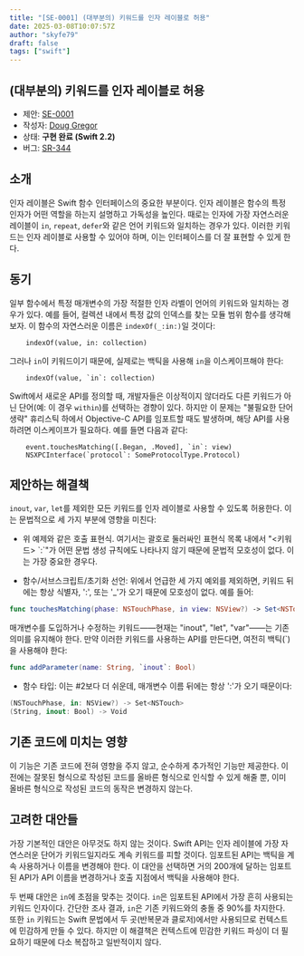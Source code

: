 ```yaml
---
title: "[SE-0001] (대부분의) 키워드를 인자 레이블로 허용"
date: 2025-03-08T10:07:57Z
author: "skyfe79"
draft: false
tags: ["swift"]
---
```


## (대부분의) 키워드를 인자 레이블로 허용

* 제안: [SE-0001](0001-keywords-as-argument-labels.md)
* 작성자: [Doug Gregor](https://github.com/DougGregor)
* 상태: **구현 완료 (Swift 2.2)**
* 버그: [SR-344](https://bugs.swift.org/browse/SR-344)


## 소개

인자 레이블은 Swift 함수 인터페이스의 중요한 부분이다. 인자 레이블은 함수의 특정 인자가 어떤 역할을 하는지 설명하고 가독성을 높인다. 때로는 인자에 가장 자연스러운 레이블이 `in`, `repeat`, `defer`와 같은 언어 키워드와 일치하는 경우가 있다. 이러한 키워드는 인자 레이블로 사용할 수 있어야 하며, 이는 인터페이스를 더 잘 표현할 수 있게 한다.


## 동기

일부 함수에서 특정 매개변수의 가장 적절한 인자 라벨이 언어의 키워드와 일치하는 경우가 있다. 예를 들어, 컬렉션 내에서 특정 값의 인덱스를 찾는 모듈 범위 함수를 생각해 보자. 이 함수의 자연스러운 이름은 `indexOf(_:in:)`일 것이다:

```
	indexOf(value, in: collection)
```

그러나 `in`이 키워드이기 때문에, 실제로는 백틱을 사용해 `in`을 이스케이프해야 한다:

```
	indexOf(value, `in`: collection)
```

Swift에서 새로운 API를 정의할 때, 개발자들은 이상적이지 않더라도 다른 키워드가 아닌 단어(예: 이 경우 `within`)를 선택하는 경향이 있다. 하지만 이 문제는 "불필요한 단어 생략" 휴리스틱 하에서 Objective-C API를 임포트할 때도 발생하며, 해당 API를 사용하려면 이스케이프가 필요하다. 예를 들면 다음과 같다:

```
	event.touchesMatching([.Began, .Moved], `in`: view)
	NSXPCInterface(`protocol`: SomeProtocolType.Protocol)
```

## 제안하는 해결책

`inout`, `var`, `let`를 제외한 모든 키워드를 인자 레이블로 사용할 수 있도록 허용한다. 이는 문법적으로 세 가지 부분에 영향을 미친다:

* 위 예제와 같은 호출 표현식. 여기서는 괄호로 둘러싸인 표현식 목록 내에서 "<키워드> \`:\`"가 어떤 문법 생성 규칙에도 나타나지 않기 때문에 문법적 모호성이 없다. 이는 가장 중요한 경우다.

* 함수/서브스크립트/초기화 선언: 위에서 언급한 세 가지 예외를 제외하면, 키워드 뒤에는 항상 식별자, ':', 또는 '_'가 오기 때문에 모호성이 없다. 예를 들어:

```swift
func touchesMatching(phase: NSTouchPhase, in view: NSView?) -> Set<NSTouch>
```

  매개변수를 도입하거나 수정하는 키워드——현재는 "inout", "let", "var"——는 기존 의미를 유지해야 한다. 만약 이러한 키워드를 사용하는 API를 만든다면, 여전히 백틱(`)을 사용해야 한다:

```swift
func addParameter(name: String, `inout`: Bool)
```

* 함수 타입: 이는 #2보다 더 쉬운데, 매개변수 이름 뒤에는 항상 ':'가 오기 때문이다:

```swift
(NSTouchPhase, in: NSView?) -> Set<NSTouch>
(String, inout: Bool) -> Void
```


## 기존 코드에 미치는 영향

이 기능은 기존 코드에 전혀 영향을 주지 않고, 순수하게 추가적인 기능만 제공한다. 이전에는 잘못된 형식으로 작성된 코드를 올바른 형식으로 인식할 수 있게 해줄 뿐, 이미 올바른 형식으로 작성된 코드의 동작은 변경하지 않는다.


## 고려한 대안들

가장 기본적인 대안은 아무것도 하지 않는 것이다. Swift API는 인자 레이블에 가장 자연스러운 단어가 키워드일지라도 계속 키워드를 피할 것이다. 임포트된 API는 백틱을 계속 사용하거나 이름을 변경해야 한다. 이 대안을 선택하면 거의 200개에 달하는 임포트된 API가 API 이름을 변경하거나 호출 지점에서 백틱을 사용해야 한다.

두 번째 대안은 `in`에 초점을 맞추는 것이다. `in`은 임포트된 API에서 가장 흔히 사용되는 키워드 인자이다. 간단한 조사 결과, `in`은 기존 키워드와의 충돌 중 90%를 차지한다. 또한 `in` 키워드는 Swift 문법에서 두 곳(반복문과 클로저)에서만 사용되므로 컨텍스트에 민감하게 만들 수 있다. 하지만 이 해결책은 컨텍스트에 민감한 키워드 파싱이 더 필요하기 때문에 다소 복잡하고 일반적이지 않다.




